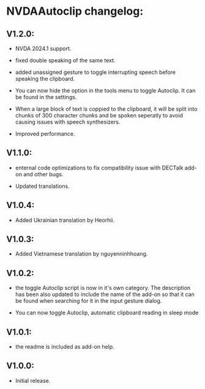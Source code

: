 # NVDAAutoclip changelog:

## V1.2.0:

- NVDA 2024.1 support.

- fixed double speaking of the same text.

- added unassigned gesture to toggle interrupting speech before speaking the clipboard.

- You can now hide the option in the tools menu to toggle Autoclip. It can be found in the settings.

- When a large block of text is coppied to the clipboard, it will be split into chunks of 300 character chunks and be spoken seperatly to avoid causing issues with speech synthesizers.

- Improved performance.


## V1.1.0:

- enternal code optimizations to fix compatibility issue with DECTalk add-on and other bugs.

- Updated translations.


## V1.0.4:

- Added Ukrainian translation by Heorhii.


## V1.0.3:

- Added Vietnamese translation by nguyenninhhoang.


## V1.0.2:

- the toggle Autoclip script is now in it's own category. The description has been also updated to include the name of the add-on so that it can be found when searching for it in the input gesture dialog.

- You can now toggle Autoclip, automatic clipboard reading in sleep mode


## V1.0.1:

- the readme is included as add-on help.


## V1.0.0:

- Initial release.
